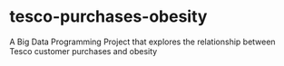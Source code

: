 # tesco-purchases-obesity
A Big Data Programming Project that explores the relationship between Tesco customer purchases and obesity
